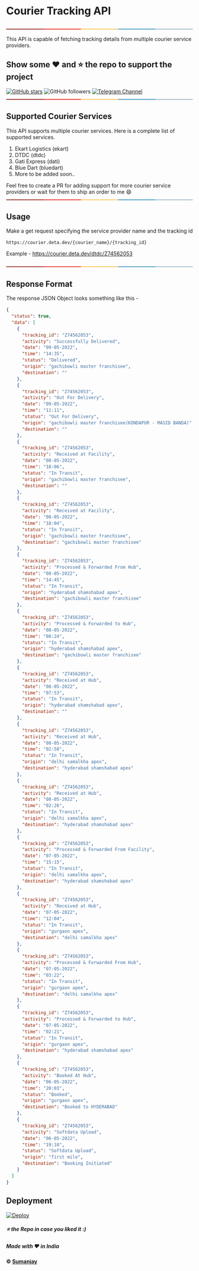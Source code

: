 # Courier Tracking API
![-----------------------------------------------------](https://raw.githubusercontent.com/cyberboysumanjay/web/master/colored.png)

This API is capable of fetching tracking details from multiple courier service providers.

## Show some :heart: and :star: the repo to support the project
[![GitHub stars](https://img.shields.io/github/stars/cyberboysumanjay/CourierAPI.svg?style=social&label=Star)](https://github.com/cyberboysumanjay/CourierAPI) ![GitHub followers](https://img.shields.io/github/followers/cyberboysumanjay.svg?style=social&label=Follow)
[![Telegram Channel](https://img.shields.io/endpoint?color=neon&style=flat-square&url=https%3A%2F%2Ftg.sumanjay.workers.dev%2Fsjprojects)](https://telegram.dog/sjprojects)
![-----------------------------------------------------](https://raw.githubusercontent.com/cyberboysumanjay/web/master/colored.png)
## Supported Courier Services
This API supports multiple courier services. 
Here is a complete list of supported services.
1. Ekart Logistics (ekart)
2. DTDC (dtdc)
3. Gati Express (dati)
4. Blue Dart (bluedart)
5. More to be added soon..

Feel free to create a PR for adding support for more courier service providers or wait for them to ship an order to me :smile:
![-----------------------------------------------------](https://raw.githubusercontent.com/cyberboysumanjay/web/master/colored.png)
## Usage
Make a get request specifying the service provider name and the tracking id
```
https://courier.deta.dev/{courier_name}/{tracking_id}
```
Example - https://courier.deta.dev/dtdc/Z74562053

![-----------------------------------------------------](https://raw.githubusercontent.com/cyberboysumanjay/web/master/colored.png)

## Response Format

The response JSON Object looks something like this - 

```JSON
{
  "status": true,
  "data": [
    {
      "tracking_id": "Z74562053",
      "activity": "Successfully Delivered",
      "date": "09-05-2022",
      "time": "14:35",
      "status": "Delivered",
      "origin": "gachibowli master franchisee",
      "destination": ""
    },
    {
      "tracking_id": "Z74562053",
      "activity": "Out For Delivery",
      "date": "09-05-2022",
      "time": "11:11",
      "status": "Out For Delivery",
      "origin": "gachibowli master franchisee(KONDAPUR - MASID BANDA)",
      "destination": ""
    },
    {
      "tracking_id": "Z74562053",
      "activity": "Received at Facility",
      "date": "08-05-2022",
      "time": "18:06",
      "status": "In Transit",
      "origin": "gachibowli master franchisee",
      "destination": ""
    },
    {
      "tracking_id": "Z74562053",
      "activity": "Received at Facility",
      "date": "08-05-2022",
      "time": "18:04",
      "status": "In Transit",
      "origin": "gachibowli master franchisee",
      "destination": "gachibowli master franchisee"
    },
    {
      "tracking_id": "Z74562053",
      "activity": "Processed & Forwarded From Hub",
      "date": "08-05-2022",
      "time": "14:45",
      "status": "In Transit",
      "origin": "hyderabad shamshabad apex",
      "destination": "gachibowli master franchisee"
    },
    {
      "tracking_id": "Z74562053",
      "activity": "Processed & Forwarded to Hub",
      "date": "08-05-2022",
      "time": "08:24",
      "status": "In Transit",
      "origin": "hyderabad shamshabad apex",
      "destination": "gachibowli master franchisee"
    },
    {
      "tracking_id": "Z74562053",
      "activity": "Received at Hub",
      "date": "08-05-2022",
      "time": "07:53",
      "status": "In Transit",
      "origin": "hyderabad shamshabad apex",
      "destination": ""
    },
    {
      "tracking_id": "Z74562053",
      "activity": "Received at Hub",
      "date": "08-05-2022",
      "time": "02:58",
      "status": "In Transit",
      "origin": "delhi samalkha apex",
      "destination": "hyderabad shamshabad apex"
    },
    {
      "tracking_id": "Z74562053",
      "activity": "Received at Hub",
      "date": "08-05-2022",
      "time": "02:26",
      "status": "In Transit",
      "origin": "delhi samalkha apex",
      "destination": "hyderabad shamshabad apex"
    },
    {
      "tracking_id": "Z74562053",
      "activity": "Processed & Forwarded From Facility",
      "date": "07-05-2022",
      "time": "15:15",
      "status": "In Transit",
      "origin": "delhi samalkha apex",
      "destination": "hyderabad shamshabad apex"
    },
    {
      "tracking_id": "Z74562053",
      "activity": "Received at Hub",
      "date": "07-05-2022",
      "time": "12:04",
      "status": "In Transit",
      "origin": "gurgaon apex",
      "destination": "delhi samalkha apex"
    },
    {
      "tracking_id": "Z74562053",
      "activity": "Processed & Forwarded From Hub",
      "date": "07-05-2022",
      "time": "03:22",
      "status": "In Transit",
      "origin": "gurgaon apex",
      "destination": "delhi samalkha apex"
    },
    {
      "tracking_id": "Z74562053",
      "activity": "Processed & Forwarded to Hub",
      "date": "07-05-2022",
      "time": "02:21",
      "status": "In Transit",
      "origin": "gurgaon apex",
      "destination": "hyderabad shamshabad apex"
    },
    {
      "tracking_id": "Z74562053",
      "activity": "Booked At Hub",
      "date": "06-05-2022",
      "time": "20:03",
      "status": "Booked",
      "origin": "gurgaon apex",
      "destination": "Booked to HYDERABAD"
    },
    {
      "tracking_id": "Z74562053",
      "activity": "Softdata Upload",
      "date": "06-05-2022",
      "time": "19:10",
      "status": "Softdata Upload",
      "origin": "first mile",
      "destination": "Booking Initiated"
    }
  ]
}
```
## Deployment
[![Deploy](https://button.deta.dev/1/svg)](https://go.deta.dev/deploy?repo=https://github.com/cyberboysumanjay/CourierAPI)
##### :star: the Repo in case you liked it :)
##### Made with :heart: in India

#### © [Sumanjay](https://cyberboysumanjay.github.io)

